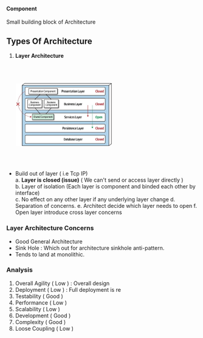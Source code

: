 #### Component  

Small building block of Architecture

## Types Of Architecture 

1. **Layer Architecture**

<img src="./Layerd%20Architecture.jpg" width="50%" style="vertical-align:middle;margin:50px 5%">


* Build out of layer ( i.e Tcp IP)<br>
  a. **Layer is closed (issue)** ( We can't send or access layer directly )</br>
  b. Layer of isolation (Each layer is component and binded each other by interface)    
  c. No effect on any other layer if any underlying layer change
  d. Separation of concerns.
  e. Architect decide which layer needs to open
  f. Open layer introduce cross layer concerns

### Layer Architecture Concerns

* Good General Architecture 
* Sink Hole : Which out for architecture sinkhole anti-pattern.
* Tends to land at monolithic.

### Analysis 

 1. Overall Agility ( Low ) : Overall design
 2. Deployment ( Low ) : Full deployment is re
 3. Testability ( Good )
 4. Performance ( Low )
 5. Scalability ( Low )
 6. Development ( Good )
 9. Complexity  ( Good )
10. Loose Coupling ( Low )



